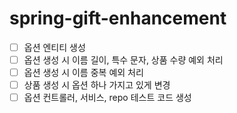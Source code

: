 # spring-gift-enhancement

- [ ] 옵션 엔티티 생성
- [ ] 옵션 생성 시 이름 길이, 특수 문자, 상품 수량 예외 처리
- [ ] 옵션 생성 시 이름 중복 예외 처리
- [ ] 상품 생성 시 옵션 하나 가지고 있게 변경
- [ ] 옵션 컨트롤러, 서비스, repo 테스트 코드 생성
